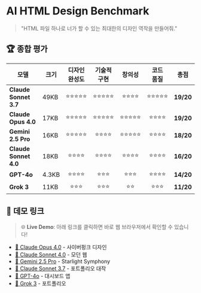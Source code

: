 # AI HTML Design Benchmark

> "HTML 파일 하나로 너가 할 수 있는 최대한의 디자인 역작을 만들어줘."

## 🏆 종합 평가

| 모델                  | 크기  | 디자인<br>완성도 | 기술적<br>구현 |   창의성   | 코드<br>품질 |   총점    |
| --------------------- | ----- | :--------------: | :------------: | :--------: | :----------: | :-------: |
| **Claude Sonnet 3.7** | 49KB  |    ⭐⭐⭐⭐⭐    |   ⭐⭐⭐⭐⭐   |  ⭐⭐⭐⭐  |  ⭐⭐⭐⭐⭐  | **19/20** |
| **Claude Opus 4.0**   | 17KB  |    ⭐⭐⭐⭐⭐    |   ⭐⭐⭐⭐⭐   | ⭐⭐⭐⭐⭐ |   ⭐⭐⭐⭐   | **19/20** |
| **Gemini 2.5 Pro**    | 16KB  |    ⭐⭐⭐⭐⭐    |    ⭐⭐⭐⭐    | ⭐⭐⭐⭐⭐ |   ⭐⭐⭐⭐   | **18/20** |
| **Claude Sonnet 4.0** | 18KB  |     ⭐⭐⭐⭐     |    ⭐⭐⭐⭐    |  ⭐⭐⭐⭐  |   ⭐⭐⭐⭐   | **16/20** |
| **GPT-4o**            | 4.3KB |     ⭐⭐⭐⭐     |     ⭐⭐⭐     |   ⭐⭐⭐   |   ⭐⭐⭐⭐   | **14/20** |
| **Grok 3**            | 11KB  |      ⭐⭐⭐      |     ⭐⭐⭐     |    ⭐⭐    |    ⭐⭐⭐    | **11/20** |

## 🎪 데모 링크

> 🌐 **Live Demo**: 아래 링크를 클릭하면 바로 웹 브라우저에서 확인할 수 있습니다!

- [👾 Claude Opus 4.0](https://dltmdgh579.github.io/ai-design-html-benchmark/claude-opus-4.0.html) - 사이버펑크 디자인
- [🎯 Claude Sonnet 4.0](https://dltmdgh579.github.io/ai-design-html-benchmark/claude-sonnet-4.0.html) - 모던 웹
- [🌌 Gemini 2.5 Pro](https://dltmdgh579.github.io/ai-design-html-benchmark/gemini-2.5-pro-05-06.html) - Starlight Symphony
- [🚀 Claude Sonnet 3.7](https://dltmdgh579.github.io/ai-design-html-benchmark/claude-sonnet-3.7.html) - 포트폴리오 대작
- [📱 GPT-4o](https://dltmdgh579.github.io/ai-design-html-benchmark/gpt-4o.html) - 대시보드 앱
- [💼 Grok 3](https://dltmdgh579.github.io/ai-design-html-benchmark/grok3.html) - 포트폴리오
